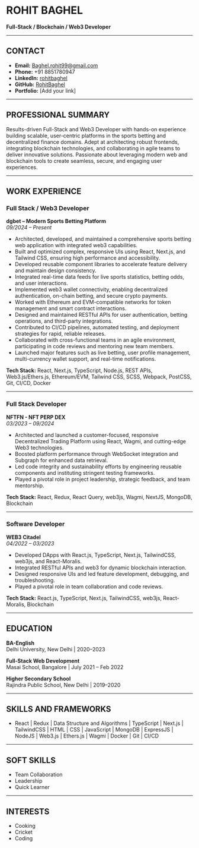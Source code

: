 # ROHIT BAGHEL
**Full-Stack / Blockchain / Web3 Developer**

---

## CONTACT

- **Email:** Baghel.rohit99@gmail.com  
- **Phone:** +91 8851780947  
- **LinkedIn:** [rohitbaghel](https://linkedin.com/in/rohitbaghel)  
- **GitHub:** [RohitBaghel](https://github.com/RohitBaghel)  
- **Portfolio:** [Add your link]

---

## PROFESSIONAL SUMMARY

Results-driven Full-Stack and Web3 Developer with hands-on experience building scalable, user-centric platforms in the sports betting and decentralized finance domains. Adept at architecting robust frontends, integrating blockchain technologies, and collaborating in agile teams to deliver innovative solutions. Passionate about leveraging modern web and blockchain tools to create seamless, secure, and engaging user experiences.

---

## WORK EXPERIENCE

### Full Stack / Web3 Developer  
**dgbet – Modern Sports Betting Platform**  
*09/2024 – Present*

- Architected, developed, and maintained a comprehensive sports betting web application with integrated web3 capabilities.
- Built and optimized complex, responsive UIs using React, Next.js, and Tailwind CSS, ensuring high performance and accessibility.
- Developed reusable component libraries to accelerate feature delivery and maintain design consistency.
- Integrated real-time data feeds for live sports statistics, betting odds, and user interactions.
- Implemented web3 wallet connectivity, enabling decentralized authentication, on-chain betting, and secure crypto payments.
- Worked with Ethereum and EVM-compatible networks for token management and smart contract interactions.
- Designed and maintained RESTful APIs for user authentication, betting operations, and third-party integrations.
- Contributed to CI/CD pipelines, automated testing, and deployment strategies for rapid, reliable releases.
- Collaborated with cross-functional teams in an agile environment, participating in code reviews and mentoring new team members.
- Launched major features such as live betting, user profile management, multi-currency wallet support, and real-time notifications.

**Tech Stack:** React, Next.js, TypeScript, Node.js, REST APIs, Web3.js/Ethers.js, Ethereum/EVM, Tailwind CSS, SCSS, Webpack, PostCSS, Git, CI/CD, Docker

---

### Full Stack Developer  
**NFTFN - NFT PERP DEX**  
*03/2023 – 09/2024*

- Architected and launched a customer-focused, responsive Decentralized Trading Platform using React, Wagmi, and cutting-edge Web3 technologies.
- Boosted platform performance through WebSocket integration and Subgraph for enhanced data retrieval.
- Led code integrity and sustainability efforts by engineering reusable components and instituting stringent testing frameworks.
- Played a pivotal role in project leadership, strategic feedback, and team mentorship.

**Tech Stack:** React, Redux, React Query, web3js, Wagmi, NextJS, MongoDB, Blockchain

---

### Software Developer  
**WEB3 Citadel**  
*04/2022 – 03/2023*

- Developed DApps with React.js, TypeScript, Next.js, TailwindCSS, web3js, and React-Moralis.
- Integrated RESTful APIs and web3 for dynamic blockchain interaction.
- Designed responsive UIs and led feature development, debugging, and troubleshooting.
- Played a pivotal role in team collaboration and code reviews.

**Tech Stack:** React.js, TypeScript, Next.js, TailwindCSS, web3js, React-Moralis, Blockchain

---

## EDUCATION

**BA-English**  
Delhi University, New Delhi | 2020–2023

**Full-Stack Web Development**  
Masai School, Bangalore | July 2021 – Feb 2022

**Higher Secondary School**  
Rajindra Public School, New Delhi | 2019–2020

---

## SKILLS AND FRAMEWORKS

- React | Redux | Data Structure and Algorithms | TypeScript | Next.js | TailwindCSS | HTML | CSS | JavaScript | MongoDB | ExpressJS | NodeJS | Web3.js | Ethers.js | Wagmi | Docker | Git | CI/CD

---

## SOFT SKILLS

- Team Collaboration
- Leadership
- Quick Learner

---

## INTERESTS

- Cooking
- Cricket
- Coding
